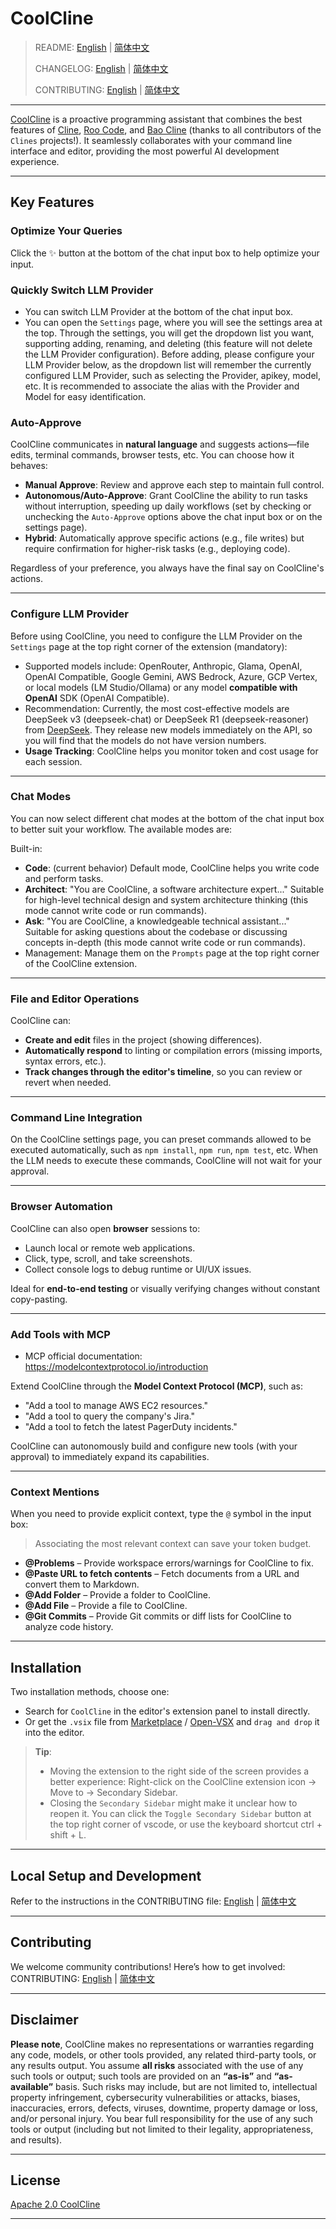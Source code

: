 # CoolCline

> README: [English](README.md) | [简体中文](https://gitee.com/coolcline/coolcline/blob/main/README.md)
>
> CHANGELOG: [English](CHANGELOG.md) | [简体中文](https://gitee.com/coolcline/coolcline/blob/main/CHANGELOG_zh.md)
>
> CONTRIBUTING: [English](CONTRIBUTING.md) | [简体中文](https://gitee.com/coolcline/coolcline/blob/main/CONTRIBUTING_zh.md)

---

[CoolCline](https://gitee.com/coolcline/coolcline.git) is a proactive programming assistant that combines the best features of [Cline](https://github.com/cline/cline.git), [Roo Code](https://github.com/RooVetGit/Roo-Code.git), and [Bao Cline](https://github.com/jnorthrup/Bao-Cline.git) (thanks to all contributors of the `Clines` projects!). It seamlessly collaborates with your command line interface and editor, providing the most powerful AI development experience.

---

## Key Features

### Optimize Your Queries

Click the ✨ button at the bottom of the chat input box to help optimize your input.

### Quickly Switch LLM Provider

- You can switch LLM Provider at the bottom of the chat input box.
- You can open the `Settings` page, where you will see the settings area at the top. Through the settings, you will get the dropdown list you want, supporting adding, renaming, and deleting (this feature will not delete the LLM Provider configuration). Before adding, please configure your LLM Provider below, as the dropdown list will remember the currently configured LLM Provider, such as selecting the Provider, apikey, model, etc. It is recommended to associate the alias with the Provider and Model for easy identification.

### Auto-Approve

CoolCline communicates in **natural language** and suggests actions—file edits, terminal commands, browser tests, etc. You can choose how it behaves:

- **Manual Approve**: Review and approve each step to maintain full control.
- **Autonomous/Auto-Approve**: Grant CoolCline the ability to run tasks without interruption, speeding up daily workflows (set by checking or unchecking the `Auto-Approve` options above the chat input box or on the settings page).
- **Hybrid**: Automatically approve specific actions (e.g., file writes) but require confirmation for higher-risk tasks (e.g., deploying code).

Regardless of your preference, you always have the final say on CoolCline's actions.

---

### Configure LLM Provider

Before using CoolCline, you need to configure the LLM Provider on the `Settings` page at the top right corner of the extension (mandatory):

- Supported models include: OpenRouter, Anthropic, Glama, OpenAI, OpenAI Compatible, Google Gemini, AWS Bedrock, Azure, GCP Vertex, or local models (LM Studio/Ollama) or any model **compatible with OpenAI** SDK (OpenAI Compatible).
- Recommendation: Currently, the most cost-effective models are DeepSeek v3 (deepseek-chat) or DeepSeek R1 (deepseek-reasoner) from [DeepSeek](https://platform.deepseek.com/usage). They release new models immediately on the API, so you will find that the models do not have version numbers.
- **Usage Tracking**: CoolCline helps you monitor token and cost usage for each session.

---

### Chat Modes

You can now select different chat modes at the bottom of the chat input box to better suit your workflow. The available modes are:

Built-in:

- **Code**: (current behavior) Default mode, CoolCline helps you write code and perform tasks.
- **Architect**: "You are CoolCline, a software architecture expert..." Suitable for high-level technical design and system architecture thinking (this mode cannot write code or run commands).
- **Ask**: "You are CoolCline, a knowledgeable technical assistant..." Suitable for asking questions about the codebase or discussing concepts in-depth (this mode cannot write code or run commands).
- Management: Manage them on the `Prompts` page at the top right corner of the CoolCline extension.

---

### File and Editor Operations

CoolCline can:

- **Create and edit** files in the project (showing differences).
- **Automatically respond** to linting or compilation errors (missing imports, syntax errors, etc.).
- **Track changes through the editor's timeline**, so you can review or revert when needed.

---

### Command Line Integration

On the CoolCline settings page, you can preset commands allowed to be executed automatically, such as `npm install`, `npm run`, `npm test`, etc. When the LLM needs to execute these commands, CoolCline will not wait for your approval.

---

### Browser Automation

CoolCline can also open **browser** sessions to:

- Launch local or remote web applications.
- Click, type, scroll, and take screenshots.
- Collect console logs to debug runtime or UI/UX issues.

Ideal for **end-to-end testing** or visually verifying changes without constant copy-pasting.

---

### Add Tools with MCP

- MCP official documentation: https://modelcontextprotocol.io/introduction

Extend CoolCline through the **Model Context Protocol (MCP)**, such as:

- "Add a tool to manage AWS EC2 resources."
- "Add a tool to query the company's Jira."
- "Add a tool to fetch the latest PagerDuty incidents."

CoolCline can autonomously build and configure new tools (with your approval) to immediately expand its capabilities.

---

### Context Mentions

When you need to provide explicit context, type the `@` symbol in the input box:

> Associating the most relevant context can save your token budget.

- **@Problems** – Provide workspace errors/warnings for CoolCline to fix.
- **@Paste URL to fetch contents** – Fetch documents from a URL and convert them to Markdown.
- **@Add Folder** – Provide a folder to CoolCline.
- **@Add File** – Provide a file to CoolCline.
- **@Git Commits** – Provide Git commits or diff lists for CoolCline to analyze code history.

---

## Installation

Two installation methods, choose one:

- Search for `CoolCline` in the editor's extension panel to install directly.
- Or get the `.vsix` file from [Marketplace](https://marketplace.visualstudio.com/items?itemName=CoolCline.coolcline) / [Open-VSX](https://open-vsx.org/extension/CoolCline/coolcline) and `drag and drop` it into the editor.

> **Tip**:
>
> - Moving the extension to the right side of the screen provides a better experience: Right-click on the CoolCline extension icon -> Move to -> Secondary Sidebar.
> - Closing the `Secondary Sidebar` might make it unclear how to reopen it. You can click the `Toggle Secondary Sidebar` button at the top right corner of vscode, or use the keyboard shortcut ctrl + shift + L.

---

## Local Setup and Development

Refer to the instructions in the CONTRIBUTING file: [English](./CONTRIBUTING.md) | [简体中文](./CONTRIBUTING_zh.md)

---

## Contributing

We welcome community contributions! Here’s how to get involved:
CONTRIBUTING: [English](./CONTRIBUTING.md) | [简体中文](./CONTRIBUTING_zh.md)

---

## Disclaimer

**Please note**, CoolCline makes no representations or warranties regarding any code, models, or other tools provided, any related third-party tools, or any results output. You assume **all risks** associated with the use of any such tools or output; such tools are provided on an **“as-is”** and **“as-available”** basis. Such risks may include, but are not limited to, intellectual property infringement, cybersecurity vulnerabilities or attacks, biases, inaccuracies, errors, defects, viruses, downtime, property damage or loss, and/or personal injury. You bear full responsibility for the use of any such tools or output (including but not limited to their legality, appropriateness, and results).

---

## License

[Apache 2.0 CoolCline](./LICENSE)

---
